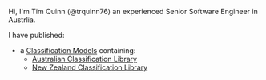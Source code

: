 Hi, I'm Tim Quinn (@trquinn76) an experienced Senior Software Engineer in Austrlia.

I have published:
- a [Classification Models](https://github.com/trquinn76/classification) containing:
    - [Australian Classification Library](https://github.com/trquinn76/classification/tree/master/classification-aus)
    - [New Zealand Classification Library](https://github.com/trquinn76/classification/tree/master/classification-nzl)
